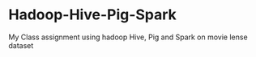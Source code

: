 # Hadoop-Hive-Pig-Spark
My Class assignment using hadoop Hive, Pig and Spark on movie lense dataset
